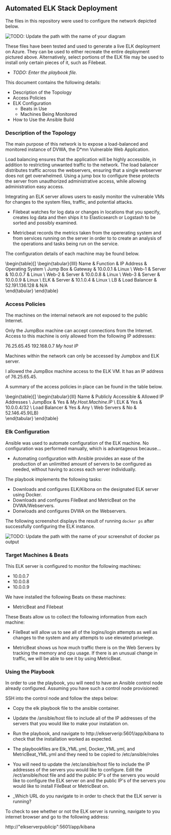 ## Automated ELK Stack Deployment

The files in this repository were used to configure the network depicted below.

![TODO: Update the path with the name of your diagram](Images/diagram_filename.png)

These files have been tested and used to generate a live ELK deployment on Azure. They can be used to either recreate the entire deployment pictured above. Alternatively, select portions of the ELK file may be used to install only certain pieces of it, such as Filebeat.

  - _TODO: Enter the playbook file._

This document contains the following details:
- Description of the Topology
- Access Policies
- ELK Configuration
  - Beats in Use
  - Machines Being Monitored
- How to Use the Ansible Build


### Description of the Topology

The main purpose of this network is to expose a load-balanced and monitored instance of DVWA, the D*mn Vulnerable Web Application.


Load balancing ensures that the application will be highly accessible, in addition to restricting unwanted traffic to the network. The load balancer distributes traffic across the webservers, ensuring that a single webserver does not get overwhelmed. Using a jump box to configure these protects the server from unauthorized administrative access, while allowing administration easy access.

 

Integrating an ELK server allows users to easily monitor the vulnerable VMs for changes to the system files, traffic, and potential attacks.

- Filebeat watches for log data or changes in locations that you specify, creates log data and then ships it to Elasticsearch or Logstash to be sorted and possibly examined.

- Metricbeat records the metrics taken from the opererating system and from services running on the server in order to to create an analysis of the operations and tasks being run on the service.

The configuration details of each machine may be found below.

\begin{table}[]
\begin{tabular}{llll}
Name     & Function      & IP Address     & Operating System \\
Jump Box & Gateway       & 10.0.0.1       & Linux            \\
Web-1    & Server        & 10.0.0.7       & Linux            \\
Web-2    & Server        & 10.0.0.8       & Linux            \\
Web-3    & Server        & 10.0.0.9       & Linux            \\
ELK      & Server        & 10.1.0.4       & Linux            \\
LB       & Load Balancer & 52.191.136.128 & N/A             
\end{tabular}
\end{table}

### Access Policies

The machines on the internal network are not exposed to the public Internet. 

Only the JumpBox machine can accept connections from the Internet. Access to this machine is only allowed from the following IP addresses:

76.25.65.45
192.168.0.7
*My host IP*


Machines within the network can only be accessed by Jumpbox and ELK server.

I allowed the JumpBox machine access to the ELK VM. It has an IP address of 76.25.65.45.

A summary of the access policies in place can be found in the table below.

\begin{table}[]
\begin{tabular}{lll}
Name          & Publicly Accessible & Allowed IP Addresses \\
JumpBox       & Yes                 & *My.Host.Machine.IP* \\
ELK           & Yes                 & 10.0.0.4/32          \\
Load Balancer & Yes                 & Any                  \\
Web Servers   & No                  & 52.146.45.9(LB)     
\end{tabular}
\end{table}

### Elk Configuration

Ansible was used to automate configuration of the ELK machine. No configuration was performed manually, which is advantageous because...
- Automating configuration with Ansible provides an ease of the production of an unlimitted amount of servers to be configured as needed, without having to access each server individually.

The playbook implements the following tasks:

- Downloads and configures ELK/Kibona on the designated ELK server using Docker.
- Downloads and configures FileBeat and MetricBeat on the DVWA/Webservers.
- Donwloads and configures DVWA on the Webservers.

The following screenshot displays the result of running `docker ps` after successfully configuring the ELK instance.

![TODO: Update the path with the name of your screenshot of docker ps output](Images/docker_ps_output.png)

### Target Machines & Beats
This ELK server is configured to monitor the following machines:
- 10.0.0.7
- 10.0.0.8
- 10.0.0.9

We have installed the following Beats on these machines:

- MetricBeat and Filebeat

These Beats allow us to collect the following information from each machine:

- FileBeat will allow us to see all of the logins/login attempts as well as changes to the system and any attempts to use elevated privelege.

- MetricBeat shows us how much traffic there is on the Web Servers by tracking the memory and cpu usage. If there is an unusual change in traffic, we will be able to see it by using MetricBeat.

### Using the Playbook
In order to use the playbook, you will need to have an Ansible control node already configured. Assuming you have such a control node provisioned: 

SSH into the control node and follow the steps below:
- Copy the elk playbook file to the ansible container.
- Update the /ansible/host file to include all of the IP addresses of the servers that you would like to make your instalation on.

- Run the playbook, and navigate to http://elkserverip:5601/app/kibana to check that the installation worked as expected.


- The playbookfiles are Elk_YML.yml, Docker_YML.yml, and MetricBeat_YML.yml and they need to be copied to /etc/ansible/roles

- You will need to update the /etc/ansible/host file to include the IP addresses of the servers you would like to configure. Edit the /ect/ansible/host file and add the public IP's of the servers you would like to configure the ELK server on and the public IP's of the servers you would like to install FileBeat or MetricBeat on.

- _Which URL do you navigate to in order to check that the ELK server is running?

To check to see whether or not the ELK server is running, navigate to you internet browser and go to the following address:

http://"elkserverpublicip":5601/app/kibana